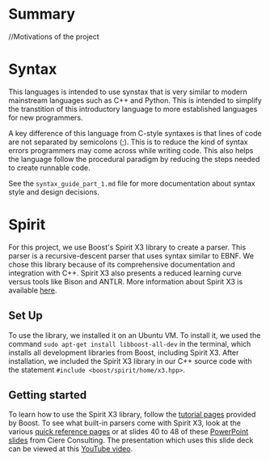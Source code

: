 # Summary
//Motivations of the project
# Syntax
This languages is intended to use synstax that is very similar to modern mainstream languages such as C++ and Python. This is intended to simplify the transtition of this introductory language to more established languages for new programmers. 

A key difference of this language from C-style syntaxes is that lines of code are not separated by semicolons (;). This is to reduce the kind of syntax errors programmers may come across while writing code. This also helps the language follow the procedural paradigm by reducing the steps needed to create runnable code.

See the `syntax_guide_part_1.md` file for more documentation about syntax style and design decisions.
# Spirit
For this project, we use Boost's Spirit X3 library to create a parser. This parser is a recursive-descent parser that uses syntax similar to EBNF. We chose this library because of its comprehensive documentation and integration with C++. Spirit X3 also presents a reduced learning curve versus tools like Bison and ANTLR. More information about Spirit X3 is available [here](https://www.boost.org/doc/libs/1_76_0/libs/spirit/doc/x3/html/spirit_x3/introduction.html).

## Set Up
To use the library, we installed it on an Ubuntu VM. To install it, we used the command `sudo apt-get install libboost-all-dev` in the terminal, which installs all development libraries from Boost, including Spirit X3. After installation, we included the Spirit X3 library in our C++ source code with the statement `#include <boost/spirit/home/x3.hpp>`.

## Getting started
To learn how to use the Spirit X3 library, follow the [tutorial pages](https://www.boost.org/doc/libs/1_76_0/libs/spirit/doc/x3/html/spirit_x3/tutorials.html) provided by Boost.
To see what built-in parsers come with Spirit X3, look at the various [quick reference pages](https://www.boost.org/doc/libs/1_76_0/libs/spirit/doc/x3/html/spirit_x3/quick_reference.html) or at slides 40 to 48 of these [PowerPoint slides](https://ciere.com/cppnow15/using_x3.pdf) from Ciere Consulting. The presentation which uses this slide deck can be viewed at this [YouTube video](https://www.youtube.com/watch?v=xSBWklPLRvw).